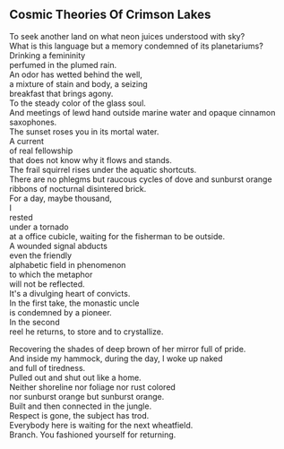 Cosmic Theories Of Crimson Lakes
--------------------------------
To seek another land on what neon juices understood with sky?  
What is this language but a memory condemned of its planetariums?  
Drinking a femininity  
perfumed in the plumed rain.  
An odor has wetted behind the well,  
a mixture of stain and body, a seizing  
breakfast that brings agony.  
To the steady color of the glass soul.  
And meetings of lewd hand outside marine water and opaque cinnamon saxophones.  
The sunset roses you in its mortal water.  
A current  
of real fellowship  
that does not know why it flows and stands.  
The frail squirrel rises under the aquatic shortcuts.  
There are no phlegms but raucous cycles of dove and sunburst orange  
ribbons of nocturnal disintered brick.  
For a day, maybe thousand,  
I  
rested  
under a tornado  
at a office cubicle, waiting for the fisherman to be outside.  
A wounded signal abducts  
even the friendly  
alphabetic field in phenomenon  
to which the metaphor  
will not be reflected.  
It's a divulging heart of convicts.  
In the first take, the monastic uncle  
is condemned by a pioneer.  
In the second  
reel he returns, to store and to crystallize.  
  
Recovering the shades of deep brown of her mirror full of pride.  
And inside my hammock, during the day, I woke up naked  
and full of tiredness.  
Pulled out and shut out like a home.  
Neither shoreline nor foliage nor rust colored  
nor sunburst orange but sunburst orange.  
Built and then connected in the jungle.  
Respect is gone, the subject has trod.  
Everybody here is waiting for the next wheatfield.  
Branch. You fashioned yourself for returning.  
